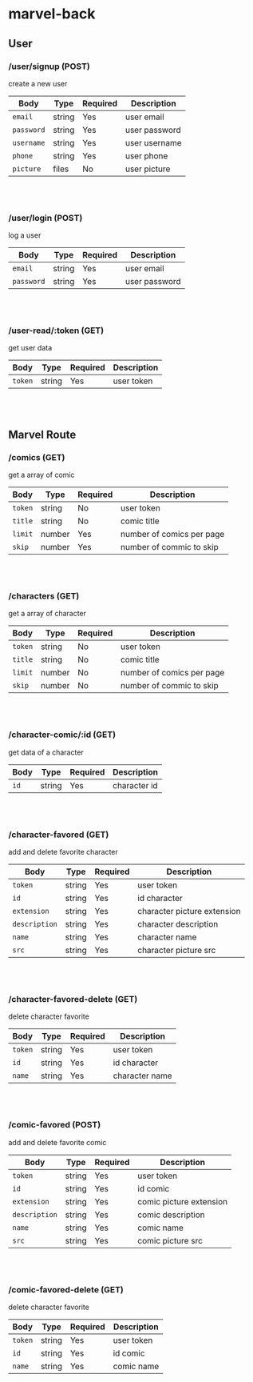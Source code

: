 # marvel-back

## User

### /user/signup (POST)

create a new user

| Body       | Type   | Required | Description   |
| ---------- | ------ | -------- | ------------- |
| `email`    | string | Yes      | user email    |
| `password` | string | Yes      | user password |
| `username` | string | Yes      | user username |
| `phone`    | string | Yes      | user phone    |
| `picture`  | files  | No       | user picture  |

<br>
<br>

### /user/login (POST)

log a user

| Body       | Type   | Required | Description   |
| ---------- | ------ | -------- | ------------- |
| `email`    | string | Yes      | user email    |
| `password` | string | Yes      | user password |

<br>
<br>

### /user-read/:token (GET)

get user data

| Body    | Type   | Required | Description |
| ------- | ------ | -------- | ----------- |
| `token` | string | Yes      | user token  |

<br>
<br>

## Marvel Route

### /comics (GET)

get a array of comic

| Body    | Type   | Required | Description               |
| ------- | ------ | -------- | ------------------------- |
| `token` | string | No       | user token                |
| `title` | string | No       | comic title               |
| `limit` | number | Yes      | number of comics per page |
| `skip`  | number | Yes      | number of commic to skip  |

<br>
<br>

### /characters (GET)

get a array of character

| Body    | Type   | Required | Description               |
| ------- | ------ | -------- | ------------------------- |
| `token` | string | No       | user token                |
| `title` | string | No       | comic title               |
| `limit` | number | No       | number of comics per page |
| `skip`  | number | No       | number of commic to skip  |

<br>
<br>

### /character-comic/:id (GET)

get data of a character

| Body | Type   | Required | Description  |
| ---- | ------ | -------- | ------------ |
| `id` | string | Yes      | character id |

<br>
<br>

### /character-favored (GET)

add and delete favorite character

| Body          | Type   | Required | Description                 |
| ------------- | ------ | -------- | --------------------------- |
| `token`       | string | Yes      | user token                  |
| `id`          | string | Yes      | id character                |
| `extension`   | string | Yes      | character picture extension |
| `description` | string | Yes      | character description       |
| `name`        | string | Yes      | character name              |
| `src`         | string | Yes      | character picture src       |

<br>
<br>

### /character-favored-delete (GET)

delete character favorite

| Body    | Type   | Required | Description    |
| ------- | ------ | -------- | -------------- |
| `token` | string | Yes      | user token     |
| `id`    | string | Yes      | id character   |
| `name`  | string | Yes      | character name |

<br>
<br>

### /comic-favored (POST)

add and delete favorite comic

| Body          | Type   | Required | Description             |
| ------------- | ------ | -------- | ----------------------- |
| `token`       | string | Yes      | user token              |
| `id`          | string | Yes      | id comic                |
| `extension`   | string | Yes      | comic picture extension |
| `description` | string | Yes      | comic description       |
| `name`        | string | Yes      | comic name              |
| `src`         | string | Yes      | comic picture src       |

<br>
<br>

### /comic-favored-delete (GET)

delete character favorite

| Body    | Type   | Required | Description |
| ------- | ------ | -------- | ----------- |
| `token` | string | Yes      | user token  |
| `id`    | string | Yes      | id comic    |
| `name`  | string | Yes      | comic name  |
